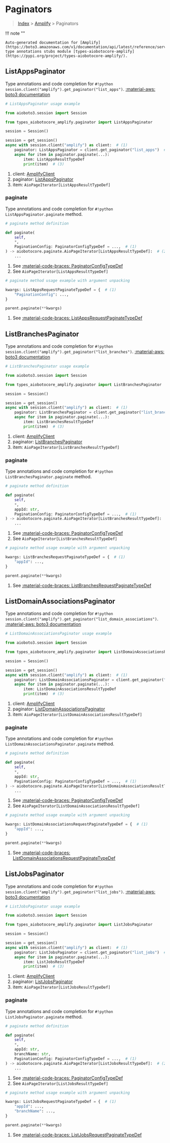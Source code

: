 # Paginators

> [Index](../README.md) > [Amplify](./README.md) > Paginators

!!! note ""

    Auto-generated documentation for [Amplify](https://boto3.amazonaws.com/v1/documentation/api/latest/reference/services/amplify.html#amplify)
    type annotations stubs module [types-aiobotocore-amplify](https://pypi.org/project/types-aiobotocore-amplify/).

## ListAppsPaginator

Type annotations and code completion for `#!python session.client("amplify").get_paginator("list_apps")`.
[:material-aws: boto3 documentation](https://boto3.amazonaws.com/v1/documentation/api/latest/reference/services/amplify/paginator/ListApps.html#Amplify.Paginator.ListApps)

```python
# ListAppsPaginator usage example

from aioboto3.session import Session

from types_aiobotocore_amplify.paginator import ListAppsPaginator

session = Session()

session = get_session()
async with session.client("amplify") as client:  # (1)
    paginator: ListAppsPaginator = client.get_paginator("list_apps")  # (2)
    async for item in paginator.paginate(...):
        item: ListAppsResultTypeDef
        print(item)  # (3)
```

1. client: [AmplifyClient](./client.md)
2. paginator: [ListAppsPaginator](./paginators.md#listappspaginator)
3. item: `AioPageIterator[ListAppsResultTypeDef]`


### paginate

Type annotations and code completion for `#!python ListAppsPaginator.paginate` method.

```python
# paginate method definition

def paginate(
    self,
    *,
    PaginationConfig: PaginatorConfigTypeDef = ...,  # (1)
) -> aiobotocore.paginate.AioPageIterator[ListAppsResultTypeDef]:  # (2)
    ...
```

1. See [:material-code-braces: PaginatorConfigTypeDef](./type_defs.md#paginatorconfigtypedef)
2. See `AioPageIterator[ListAppsResultTypeDef]`


```python
# paginate method usage example with argument unpacking

kwargs: ListAppsRequestPaginateTypeDef = {  # (1)
    "PaginationConfig": ...,
}

parent.paginate(**kwargs)
```

1. See [:material-code-braces: ListAppsRequestPaginateTypeDef](./type_defs.md#listappsrequestpaginatetypedef)
## ListBranchesPaginator

Type annotations and code completion for `#!python session.client("amplify").get_paginator("list_branches")`.
[:material-aws: boto3 documentation](https://boto3.amazonaws.com/v1/documentation/api/latest/reference/services/amplify/paginator/ListBranches.html#Amplify.Paginator.ListBranches)

```python
# ListBranchesPaginator usage example

from aioboto3.session import Session

from types_aiobotocore_amplify.paginator import ListBranchesPaginator

session = Session()

session = get_session()
async with session.client("amplify") as client:  # (1)
    paginator: ListBranchesPaginator = client.get_paginator("list_branches")  # (2)
    async for item in paginator.paginate(...):
        item: ListBranchesResultTypeDef
        print(item)  # (3)
```

1. client: [AmplifyClient](./client.md)
2. paginator: [ListBranchesPaginator](./paginators.md#listbranchespaginator)
3. item: `AioPageIterator[ListBranchesResultTypeDef]`


### paginate

Type annotations and code completion for `#!python ListBranchesPaginator.paginate` method.

```python
# paginate method definition

def paginate(
    self,
    *,
    appId: str,
    PaginationConfig: PaginatorConfigTypeDef = ...,  # (1)
) -> aiobotocore.paginate.AioPageIterator[ListBranchesResultTypeDef]:  # (2)
    ...
```

1. See [:material-code-braces: PaginatorConfigTypeDef](./type_defs.md#paginatorconfigtypedef)
2. See `AioPageIterator[ListBranchesResultTypeDef]`


```python
# paginate method usage example with argument unpacking

kwargs: ListBranchesRequestPaginateTypeDef = {  # (1)
    "appId": ...,
}

parent.paginate(**kwargs)
```

1. See [:material-code-braces: ListBranchesRequestPaginateTypeDef](./type_defs.md#listbranchesrequestpaginatetypedef)
## ListDomainAssociationsPaginator

Type annotations and code completion for `#!python session.client("amplify").get_paginator("list_domain_associations")`.
[:material-aws: boto3 documentation](https://boto3.amazonaws.com/v1/documentation/api/latest/reference/services/amplify/paginator/ListDomainAssociations.html#Amplify.Paginator.ListDomainAssociations)

```python
# ListDomainAssociationsPaginator usage example

from aioboto3.session import Session

from types_aiobotocore_amplify.paginator import ListDomainAssociationsPaginator

session = Session()

session = get_session()
async with session.client("amplify") as client:  # (1)
    paginator: ListDomainAssociationsPaginator = client.get_paginator("list_domain_associations")  # (2)
    async for item in paginator.paginate(...):
        item: ListDomainAssociationsResultTypeDef
        print(item)  # (3)
```

1. client: [AmplifyClient](./client.md)
2. paginator: [ListDomainAssociationsPaginator](./paginators.md#listdomainassociationspaginator)
3. item: `AioPageIterator[ListDomainAssociationsResultTypeDef]`


### paginate

Type annotations and code completion for `#!python ListDomainAssociationsPaginator.paginate` method.

```python
# paginate method definition

def paginate(
    self,
    *,
    appId: str,
    PaginationConfig: PaginatorConfigTypeDef = ...,  # (1)
) -> aiobotocore.paginate.AioPageIterator[ListDomainAssociationsResultTypeDef]:  # (2)
    ...
```

1. See [:material-code-braces: PaginatorConfigTypeDef](./type_defs.md#paginatorconfigtypedef)
2. See `AioPageIterator[ListDomainAssociationsResultTypeDef]`


```python
# paginate method usage example with argument unpacking

kwargs: ListDomainAssociationsRequestPaginateTypeDef = {  # (1)
    "appId": ...,
}

parent.paginate(**kwargs)
```

1. See [:material-code-braces: ListDomainAssociationsRequestPaginateTypeDef](./type_defs.md#listdomainassociationsrequestpaginatetypedef)
## ListJobsPaginator

Type annotations and code completion for `#!python session.client("amplify").get_paginator("list_jobs")`.
[:material-aws: boto3 documentation](https://boto3.amazonaws.com/v1/documentation/api/latest/reference/services/amplify/paginator/ListJobs.html#Amplify.Paginator.ListJobs)

```python
# ListJobsPaginator usage example

from aioboto3.session import Session

from types_aiobotocore_amplify.paginator import ListJobsPaginator

session = Session()

session = get_session()
async with session.client("amplify") as client:  # (1)
    paginator: ListJobsPaginator = client.get_paginator("list_jobs")  # (2)
    async for item in paginator.paginate(...):
        item: ListJobsResultTypeDef
        print(item)  # (3)
```

1. client: [AmplifyClient](./client.md)
2. paginator: [ListJobsPaginator](./paginators.md#listjobspaginator)
3. item: `AioPageIterator[ListJobsResultTypeDef]`


### paginate

Type annotations and code completion for `#!python ListJobsPaginator.paginate` method.

```python
# paginate method definition

def paginate(
    self,
    *,
    appId: str,
    branchName: str,
    PaginationConfig: PaginatorConfigTypeDef = ...,  # (1)
) -> aiobotocore.paginate.AioPageIterator[ListJobsResultTypeDef]:  # (2)
    ...
```

1. See [:material-code-braces: PaginatorConfigTypeDef](./type_defs.md#paginatorconfigtypedef)
2. See `AioPageIterator[ListJobsResultTypeDef]`


```python
# paginate method usage example with argument unpacking

kwargs: ListJobsRequestPaginateTypeDef = {  # (1)
    "appId": ...,
    "branchName": ...,
}

parent.paginate(**kwargs)
```

1. See [:material-code-braces: ListJobsRequestPaginateTypeDef](./type_defs.md#listjobsrequestpaginatetypedef)
